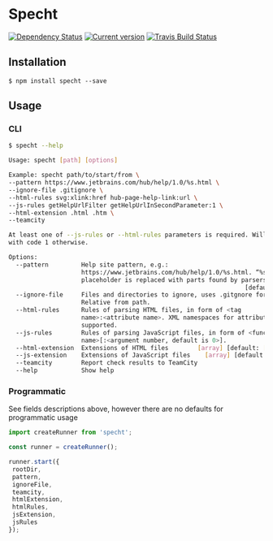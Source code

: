Specht
======

[![Dependency Status](https://img.shields.io/david/princed/specht.svg?style=flat-square)](https://david-dm.org/princed/specht) [![Current version](https://img.shields.io/npm/v/specht.svg?style=flat-square)](https://www.npmjs.com/package/specht) [![Travis Build Status](https://img.shields.io/travis/princed/specht.svg?style=flat-square)](https://travis-ci.org/princed/specht)

## Installation

```
$ npm install specht --save
```

## Usage

### CLI

```sh
$ specht --help

Usage: specht [path] [options]

Example: specht path/to/start/from \
--pattern https://www.jetbrains.com/hub/help/1.0/%s.html \
--ignore-file .gitignore \
--html-rules svg:xlink:href hub-page-help-link:url \
--js-rules getHelpUrlFilter getHelpUrlInSecondParameter:1 \
--html-extension .html .htm \
--teamcity

At least one of --js-rules or --html-rules parameters is required. Will exit
with code 1 otherwise.

Options:
  --pattern         Help site pattern, e.g.:
                    https://www.jetbrains.com/hub/help/1.0/%s.html. “%s”
                    placeholder is replaced with parts found by parsers
                                                                 [default: "%s"]
  --ignore-file     Files and directories to ignore, uses .gitgnore format.
                    Relative from path.
  --html-rules      Rules of parsing HTML files, in form of <tag
                    name>:<attribute name>. XML namespaces for attributes are
                    supported.                                           [array]
  --js-rules        Rules of parsing JavaScript files, in form of <function
                    name>[:<argument number, default is 0>].             [array]
  --html-extension  Extensions of HTML files        [array] [default: [".html"]]
  --js-extension    Extensions of JavaScript files    [array] [default: [".js"]]
  --teamcity        Report check results to TeamCity                   [boolean]
  --help            Show help                                          [boolean]
```

### Programmatic 

See fields descriptions above, however there are no defaults for programmatic usage

```js
import createRunner from 'specht';

const runner = createRunner();

runner.start({
 rootDir,
 pattern,  
 ignoreFile,
 teamcity,
 htmlExtension,
 htmlRules,
 jsExtension,
 jsRules
});
```
